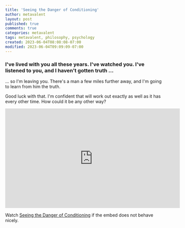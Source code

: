 ```yaml
---
title: 'Seeing the Danger of Conditioning'
author: metavalent
layout: post
published: true
comments: true
categories: metavalent
tags: metavalent, philosophy, psychology
created: 2023-06-04T08:08:08-07:00
modified: 2023-06-04T09:09:09-07:00
---
```


### I've lived with you all these years. I've watched you. I've listened to you, and I haven't gotten truth ...

... so I'm leaving you. There's a man a few miles further away, and I'm going to learn from him the truth.

Good luck with that. I'm confident that will work out exactly as well as it has every other time. How could it be any other way?

<iframe id="ytplayer" type="text/html loading="lazy" width="560" height="320"
  src="https://www.youtube.com/embed/XFaYQib__ZM?autoplay=1"
  frameborder="0"></iframe>

Watch [Seeing the Danger of Conditioning](https://youtu.be/XFaYQib__ZM) if the embed does not behave nicely.

